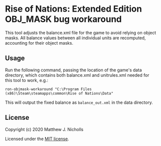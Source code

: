 # Rise of Nations: Extended Edition OBJ_MASK bug workaround

This tool adjusts the balance.xml file for the game to avoid relying on object
masks. All balance values between all individual units are recomputed,
accounting for their object masks.

## Usage

Run the following command, passing the location of the game's data directory,
which contains both balance.xml and unitrules.xml needed for this tool to work,
e.g.:

    ron-objmask-workaround "C:\Program Files (x86)\Steam\steamapps\common\Rise of Nations\Data"

This will output the fixed balance as `balance_out.xml` in the data directory.

## License

Copyright (c) 2020 Matthew J. Nicholls

Licensed under the [MIT license](LICENSE-MIT).

